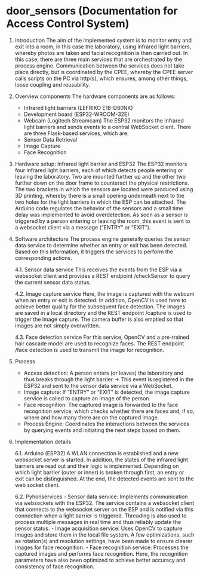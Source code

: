 # door_sensors (Documentation for Access Control System)

1. Introduction
   The aim of the implemented system is to monitor entry and exit into a room, in this case the laboratory, using infrared
   light barriers, whereby photos are taken and facial recognition is then carried out. In this case, there are three main
   services that are orchestrated by the process engine. Communication between the services does not take place directly,
   but is coordinated by the CPEE, whereby the CPEE server calls scripts on the PC via http(s), which ensures, among other
   things, loose coupling and reusability.

2. Overview components
   The hardware components are as follows:
   - Infrared light barriers (LEFRIKO E18-D80NK)
   - Development board (ESP32-WROOM-32E)
   - Webcam (Logitech Streamcam)
   The ESP32 monitors the infrared light barriers and sends events to a central WebSocket client. There are three Flask-based
   services, which are:
   - Sensor Data Retrieval
   - Image Capture
   - Face Recognition

3. Hardware setup: Infrared light barrier and ESP32
   The ESP32 monitors four infrared light barriers, each of which detects people entering or leaving the laboratory. Two are
   mounted further up and the other two further down on the door frame to counteract the physical restrictions. The two
   brackets in which the sensors are located were produced using 3D printing, whereby there is a small opening underneath
   next to the two holes for the light barriers in which the ESP can be attached. The Arduino code regulates the behavior of
   the sensors and a small time delay was implemented to avoid overdetection. As soon as a sensor is triggered by a person
   entering or leaving the room, this event is sent to a websocket client via a message (“ENTRY” or “EXIT”).

4. Software architecture
   The process engine generally queries the sensor data service to determine whether an entry or exit has been detected.
   Based on this information, it triggers the services to perform the corresponding actions.
   
   4.1. Sensor data service
        This receives the events from the ESP via a websocket client and provides a REST endpoint /checkSensor to query the
        current sensor data status.
   
   4.2. Image capture service
        Here, the image is captured with the webcam when an entry or exit is detected. In addition, OpenCV is used here to
        achieve better quality for the subsequent face detection. The images are saved in a local directory and the REST
        endpoint /capture is used to trigger the image capture. The camera buffer is also emptied so that images are not
        simply overwritten.
   
   4.3. Face detection service
        For this service, OpenCV and a pre-trained hair cascade model are used to recognize faces. The REST endpoint /face
        detection is used to transmit the image for recognition.

5. Process
   - Access detection: A person enters (or leaves) the laboratory and thus breaks through the light barrier
     -> This event is registered in the ESP32 and sent to the sensor data service via a WebSocket.
   - Image capture: If “ENTRY” or “EXIT” is detected, the image capture service is called to capture an image of the person.
   - Face recognition: The captured image is forwarded to the face recognition service, which checks whether there are faces
     and, if so, where and how many there are on the captured image.
   - Process Engine: Coordinates the interactions between the services by querying events and initiating the next steps
     based on them.

6. Implementation details
   
   6.1. Arduino (ESP32)
        A WLAN connection is established and a new websocket server is started. In addition, the states of the infrared
        light barriers are read out and their logic is implemented. Depending on which light barrier (outer or inner) is
        broken through first, an entry or exit can be distinguished. At the end, the detected events are sent to the web
        socket client.

   6.2. Pyhonservices
        - Sensor data service: Implements communication via websockets with the ESP32. The service contains a websocket
          client that connects to the websocket server on the ESP and is notified via this connection when a light barrier
          is triggered. Threading is also used to process multiple messages in real time and thus reliably update the sensor
          status.
        - Image acquisition service: Uses OpenCV to capture images and store them in the local file system. A few
          optimizations, such as rotation(s) and resolution settings, have been made to ensure clearer images for face
          recognition.
        - Face recognition service: Processes the captured images and performs face recognition. Here, the recognition
          parameters have also been optimized to achieve better accuracy and consistency of face recognition.
